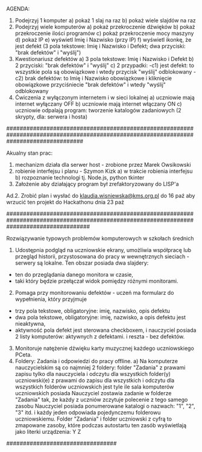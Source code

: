  AGENDA:
 
 1. Podejrzyj 1 komputer
 a) pokaż 1 slaj na raz
 b) pokaż wiele slajdów na raz
 2. Podejrzyj wiele komputerów
 a) pokaż przekroczenie dźwięków
 b) pokaż przekroczenie ilości programów
 c) pokaż przekroczenie mocy maszyny
 d) pokaż IP
 e) wyświetl Imię i Nazwisko (przy IP)
 f) wyświetl ikonkę, że jest defekt (3 pola tekstowe: Imię i Nazwisko i Defekt; dwa przyciski: "brak defektów" i "wyślij")
 3. Kwestionariusz defektów
 a) 3 pola tekstowe: Imię i Nazwisko i Defekt
 b) 2 przyciski: "brak defektów" i "wyślij"
 c) 2 przypadki:
    -c1) jest defekt: to wszystkie pola są obowiązkowe i wtedy przycisk "wyślij" odblokowany
    -c2) brak defektów: to Imię i Nazwisko obowiązkowe i kliknięcie obowiązkowe przyciśniecie "brak defektów" i wtedy "wyślij" odblokowany
 4. Ćwiczenia z wyłączonym internetem i w sieci lokalnej
 a) uczniowie mają internet wyłączany OFF
 b) uczniowie mają internet włączany ON
 c) uczniowie odpalają program: tworzenie katalogów zadaniowych (2 skrypty, dla: serwera i hosta)


 #######################################################################################################################################



Akualny stan prac:
1. mechanizm działa dla serwer host - zrobione przez Marek Owsikowski
2. robienie interfejsu i planu - Szymon Kizk
a) w trakcie robienia interfejsu
b) rozpoznanie technologi tj. Node.js, python tkinter
3. Założenie aby działający program był zrefaktoryzowany do LISP'a


Ad.2.
Zrobić plan i wysłać do 
klaudia.wisniewska@kms.org.pl
do 16 paź
aby wrzucić ten projekt do Hackathonu dnia 23 paź




 #########################################################################################################################################
 
 
 Rozwiązywanie typowych problemów komputerowych w szkołach średnich
 1. Udostępnia podgląd na uczniowskie ekrany, umożliwia współpracę lub przegląd historii, przystosowana do pracy w wewnętrznych sieciach - serwery są lokalne.
 Ten obszar posiada dwa slajdery: 
 - ten do przeglądania danego monitora w czasie,
 - taki który będzie przełączał widok pomiędzy różnymi monitorami.
 2. Pomaga przy monitorowaniu defektów - uczeń ma formularz do wypełnienia, który przyjmuje 
 - trzy pola tekstowe, obligatoryjne: imię, nazwisko, opis defektu
 - dwa pola tekstowe, obligatoryjne: imię, nazwisko, a opis defektu jest nieaktywna,
 - aktywność pola defekt jest sterowana checkboxem,
  i nauczyciel posiada 2 listy komputerów:
 aktywnych z defektami.
 i reszta - bez defektów.
 3. Monitoruje natężenie dźwięku karty muzycznej każdego uczniowskiego PCeta.
 4. Foldery: Zadania i odpowiedzi do pracy offline.
 a) Na komputerze nauczycielskim są co najmniej 2 foldery:
 folder "Zadania" z prawami zapisu tylko dla nauczyciela i odczytu dla wszystkich
 folder(y) uczniowski(e) z prawami do zapisu dla wszystkich i odczytu dla wszystkich
 folderów uczniowskich jest tyle ile sala komputerów uczniowskich posiada
 Nauczyciel zostawia zadanie w folderze "Zadania" tak, że każdy z uczniów zczytuje polecenie z tego samego zasobu
 Nauczyciel posiada ponumerowane katalogi o nazwach: "1", "2", "3" itd. i każdy jeden odpowiada pojedynczemu folderowu uczniowskiemu.
 Folder "Zadania" i folder uczniowski z cyfrą to zmapowane zasoby, które podczas autostartu ten zasób wyświetlają jako literki urządzenia: Y Z


 #################################


